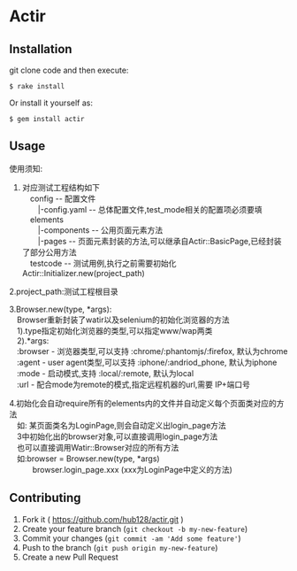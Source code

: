 # Actir

## Installation

git clone code and then execute:

    $ rake install

Or install it yourself as:

    $ gem install actir

## Usage

使用须知:  
1. 对应测试工程结构如下  
  &emsp;config -- 配置文件  
  &emsp;&emsp;|-config.yaml -- 总体配置文件,test_mode相关的配置项必须要填  
  &emsp;elements  
  &emsp;&emsp;|-components -- 公用页面元素方法  
  &emsp;&emsp;|-pages -- 页面元素封装的方法,可以继承自Actir::BasicPage,已经封装了部分公用方法  
  &emsp;testcode -- 测试用例,执行之前需要初始化 Actir::Initializer.new(project_path)
              
2.project_path:测试工程根目录

3.Browser.new(type, *args):  
  &emsp;Browser重新封装了watir以及selenium的初始化浏览器的方法  
  &emsp;1).type指定初始化浏览器的类型,可以指定www/wap两类  
  &emsp;2).*args:  
  &emsp;:browser - 浏览器类型,可以支持 :chrome/:phantomjs/:firefox, 默认为chrome  
  &emsp;:agent   - user agent类型,可以支持 :iphone/:andriod_phone, 默认为iphone  
  &emsp;:mode    - 启动模式,支持 :local/:remote, 默认为local  
  &emsp;:url     - 配合mode为remote的模式,指定远程机器的url,需要 IP+端口号  

4.初始化会自动require所有的elements内的文件并自动定义每个页面类对应的方法  
  &emsp;如: 某页面类名为LoginPage,则会自动定义出login_page方法  
  &emsp;3中初始化出的browser对象,可以直接调用login_page方法  
  &emsp;也可以直接调用Watir::Browser对应的所有方法  
  &emsp;如:browser = Browser.new(type, *args)  
  &emsp;&emsp;&emsp;browser.login_page.xxx (xxx为LoginPage中定义的方法)

## Contributing

1. Fork it ( https://github.com/hub128/actir.git )
2. Create your feature branch (`git checkout -b my-new-feature`)
3. Commit your changes (`git commit -am 'Add some feature'`)
4. Push to the branch (`git push origin my-new-feature`)
5. Create a new Pull Request
